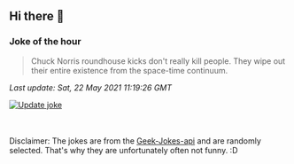 ## Hi there 👋

### Joke of the hour
<!-- joke -->
>Chuck Norris roundhouse kicks don't really kill people. They wipe out their entire existence from the space-time continuum.
<!-- /joke -->

*Last update: Sat, 22 May 2021 11:19:26 GMT*

[![Update joke](https://github.com/nclskfm/nclskfm/actions/workflows/joke.yml/badge.svg)](https://github.com/nclskfm/nclskfm/actions/workflows/joke.yml)

<br><br>
Disclaimer: The jokes are from the [Geek-Jokes-api](https://github.com/sameerkumar18/geek-joke-api) and are randomly selected. That's why they are unfortunately often not funny. :D
